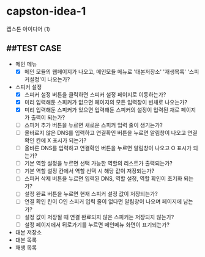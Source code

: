# capston-idea-1
캡스톤 아이디어 (1)

##TEST CASE
-------------
* 메인 메뉴
  - [x] 메인 모듈의 웹페이지가 나오고, 메인모듈 메뉴로 '대본저장소' '재생목록' '스피커설정'이 나오는가?
* 스피커 설정
  - [x] 스피커 설정 버튼을 클릭하면 스피커 설정 페이지로 이동하는가?
  - [x] 미리 입력해둔 스피커가 없으면 페이지의 모든 입력창이 빈채로 나오는가?
  - [x] 미리 입력해둔 스피커가 있으면 입력해둔 스피커의 설정이 입력된 채로 페이지가 출력이 되는가?
  - [ ] 스피커 추가 버튼을 누르면 새로운 스피커 입력 줄이 생기는가?
  - [ ] 올바르지 않은 DNS를 입력하고 연결확인 버튼을 누르면  알림창이 나오고 연결 확인 칸에 X 표시가 되는가?
  - [ ] 올바른 DNS를 입력하고 연결확인 버튼을 누르면  알림창이 나오고 O 표시가 되는가?
  - [ ] 기본 역할 설정을 누르면 선택 가능한 역할의 리스트가 출력되는가?
  - [ ] 기본 역할 설정 칸에서 역할 선택 시 해당 값이 저장되는가?
  - [ ] 스피커 삭제 버튼을 누르면 입력된 DNS, 역할 설정, 역할 확인이 초기화 되는가?
  - [ ] 설정 완료 버튼을 누르면 현재 스피커 설정 값이 저장되는가?
  - [ ] 연결 확인 칸이 O인 스피커 입력 줄이 없다면 알림창이 나오며 페이지에 남는가?
  - [ ] 설정 값이 저장될 때 연결 완료되지 않은 스피커는 저장되지 않는가?
  - [ ] 설정 페이지에서 뒤로가기를 누르면 메인메뉴 화면이 표기되는가? 
* 대본 저장소
* 대본 목록
* 재생 목록
